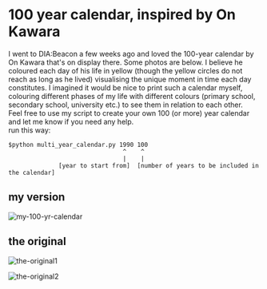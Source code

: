 # 100 year calendar, inspired by On Kawara

I went to DIA:Beacon a few weeks ago and loved the 100-year calendar by On Kawara that's on display there. Some photos are below. I believe he coloured each day of his life in yellow (though the yellow circles do not reach as long as he lived) visualising the unique moment in time each day constitutes. I imagined it would be nice to print such a calendar myself, colouring different phases of my life with different colours (primary school, secondary school, university etc.) to see them in relation to each other.<br>
Feel free to use my script to create your own 100 (or more) year calendar and let me know if you need any help.
<br>
run this way:
    
    $python multi_year_calendar.py 1990 100
                                    ^    ^ 
                                    |    | 
                  [year to start from]  [number of years to be included in the calendar]
	


## my version

![my-100-yr-calendar](https://raw.githubusercontent.com/leoneckert/100-year-calendar/master/1993-1093_jpg.jpg)

## the original

![the-original1](https://raw.githubusercontent.com/leoneckert/100-year-calendar/master/original_1.JPG)

![the-original2](https://raw.githubusercontent.com/leoneckert/100-year-calendar/master/original_2.JPG)
